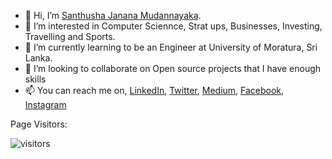 - 👋 Hi, I’m [Santhusha Janana Mudannayaka](@Santhusha-bit).
- 👀 I’m interested in Computer Sciennce, Strat ups, Businesses, Investing, Travelling and Sports.
- 🌱 I’m currently learning to be an Engineer at University of Moratura, Sri Lanka.
- 💞️ I’m looking to collaborate on Open source projects that I have enough skills
- 📫 You can reach me on, [LinkedIn](https://www.linkedin.com/in/santhusha-janana-mudannayaka), [Twitter](https://twitter.com/SanthushaJanana), [Medium](https://santhushajanana.medium.com/), [Facebook](https://www.facebook.com/santhushajanana.mudannayaka), [Instagram](https://www.instagram.com/santhusha_janana/)

Page Visitors: 

![visitors](https://visitor-badge.laobi.icu/badge?page_id=Santhusha-bit)

<!---
Santhusha-bit/Santhusha-bit is a ✨ special ✨ repository because its `README.md` (this file) appears on your GitHub profile.
You can click the Preview link to take a look at your changes.
--->
